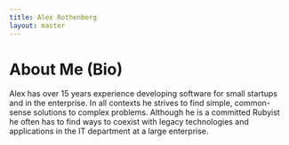 ```yaml
---
title: Alex Rothenberg
layout: master
---
```


# About Me (Bio)

Alex has over 15 years experience developing software for small startups and in the enterprise. 
In all contexts he strives to find simple, common-sense solutions to complex problems. 
Although he is a committed Rubyist he often has to find ways to coexist with legacy technologies 
and applications in the IT department at a large enterprise.
